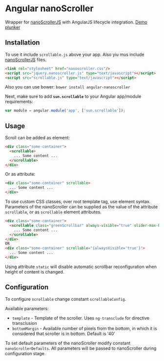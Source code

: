 # Angular nanoScroller

Wrapper for [nanoScrollerJS](http://jamesflorentino.github.io/nanoScrollerJS/)
with AngularJS lifecycle integration. 
[Demo plunker](http://embed.plnkr.co/pnSkmuRc7HjXjMG0DdrT/preview)

## Installation

To use it include `scrollable.js` above your app.
Also yiu mus include [nanoScrollerJS](http://jamesflorentino.github.io/nanoScrollerJS/) files.
```html
<link rel="stylesheet" href="nanoscroller.css"/>
<script src="jquery.nanoscroller.js" type="text/javascript"></script>
<script src="scrollable.js" type="text/javascript"></script>
```

Also you can use bower:
`bower install angular-nanoscroller`

Next, make sure to add **`sun.scrollable`** to your Angular app/module requirements:
```javascript
var module = angular.module('app', ['sun.scrollable']);
```

## Usage

Scroll can be added as element:
```html
<div class="some-container">
  <scrollable>
    ... Some content ...
  </scrollable>
</div>
```

Or as attribute:
```html
<div class="some-container" scrollable>
  ... Some content ...
</div>
```

To use custom CSS classes, over root template tag, use element syntax.
Parameters of the nanoScroller can be supplied as the value of the attribute `scrollable`,
or as `scrollable` element attributes.
```html
<div class="some-container">
  <scrollable class="greenScrollbar" always-visible="true" slider-max-height="200">
    ... Some content ...
  </scrollable>
</div>
OR
<div class="some-container" scrollable="{alwaysVisible='true'}">
  ... Some content ...
</div>
```

Using attribute `static` will disable automatic scrollbar reconfiguration
when height of content is changed.

## Configuration
To configure `scrollable` change constant `scrollableConfig`.

Available parameters:
* `template` - Template of the scroller. Uses `ng-transclude` for directive transclusion
* `bottomMargin` -  Available number of pixels from the bottom,
in which it is considered that scroller is in bottom. Default is '40'

To set default parameters of the nanoScroller modify constant `nanoScrollerDefaults`.
All parameters will be passed to nanoScroller during configuration stage.


